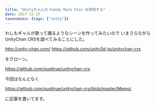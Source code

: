 ```yaml
---
title: "Unityちゃんの-Candy Rock Star-を研究する"
date: 2017-12-15
taxonomies: {tags: ["unity"]}
---
```


わしもギャルが歌って踊るようなシーンを作ってみたいので
いまさらながらUnityChan CRSを調べてみることにした。


http://unity-chan.com/
https://github.com/unity3d-jp/unitychan-crs

をクローン。

https://github.com/ousttrue/unitychan-crs

今回はなんとなく

https://github.com/ousttrue/unitychan-crs/blob/master/Memo/

に記事を書いてます。
